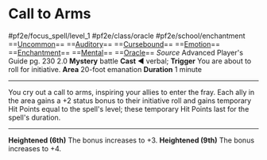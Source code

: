 # Call to Arms
#pf2e/focus_spell/level_1 #pf2e/class/oracle #pf2e/school/enchantment 
==[Uncommon](rules/traits/uncommon.md)== ==[Auditory](rules/traits/auditory.md)== ==[Cursebound](../../../Traits/Cursebound.md)== ==[Emotion](rules/traits/emotion.md)== ==[Enchantment](rules/traits/enchantment.md)== ==[Mental](rules/traits/mental.md)== ==[Oracle](../../../Traits/Oracle.md)==
*Source* Advanced Player's Guide pg. 230 2.0
**Mystery** battle
**Cast** ◄ verbal; **Trigger** You are about to roll for initiative.
**Area** 20-foot emanation
**Duration** 1 minute

---
You cry out a call to arms, inspiring your allies to enter the fray. Each ally in the area gains a +2 status bonus to their initiative roll and gains temporary Hit Points equal to the spell's level; these temporary Hit Points last for the spell's duration.

<hr>

**Heightened (6th)** The bonus increases to +3.
**Heightened (9th)** The bonus increases to +4.
